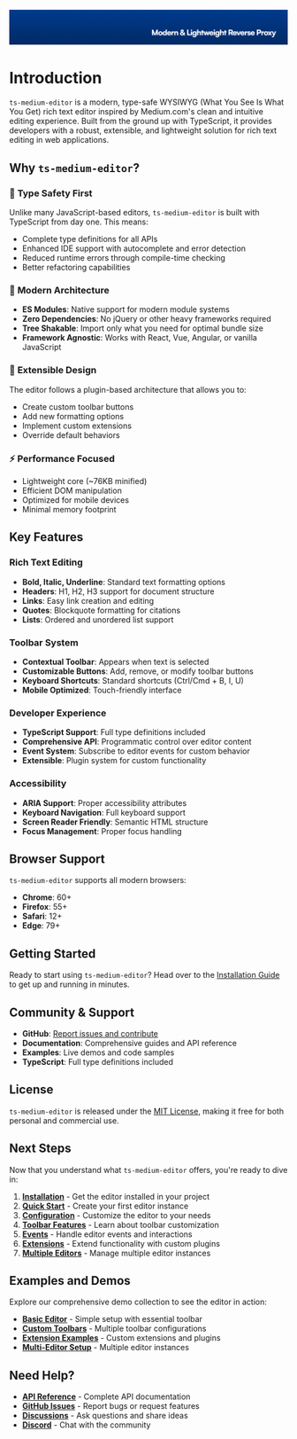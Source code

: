 <p align="center"><img src="https://github.com/stacksjs/rpx/blob/main/.github/art/cover.jpg?raw=true" alt="Social Card of this repo"></p>

# Introduction

`ts-medium-editor` is a modern, type-safe WYSIWYG (What You See Is What You Get) rich text editor inspired by Medium.com's clean and intuitive editing experience. Built from the ground up with TypeScript, it provides developers with a robust, extensible, and lightweight solution for rich text editing in web applications.

## Why `ts-medium-editor`?

### 🎯 **Type Safety First**
Unlike many JavaScript-based editors, `ts-medium-editor` is built with TypeScript from day one. This means:
- Complete type definitions for all APIs
- Enhanced IDE support with autocomplete and error detection
- Reduced runtime errors through compile-time checking
- Better refactoring capabilities

### 🚀 **Modern Architecture**
- **ES Modules**: Native support for modern module systems
- **Zero Dependencies**: No jQuery or other heavy frameworks required
- **Tree Shakable**: Import only what you need for optimal bundle size
- **Framework Agnostic**: Works with React, Vue, Angular, or vanilla JavaScript

### 🔧 **Extensible Design**
The editor follows a plugin-based architecture that allows you to:
- Create custom toolbar buttons
- Add new formatting options
- Implement custom extensions
- Override default behaviors

### ⚡ **Performance Focused**
- Lightweight core (~76KB minified)
- Efficient DOM manipulation
- Optimized for mobile devices
- Minimal memory footprint

## Key Features

### Rich Text Editing
- **Bold, Italic, Underline**: Standard text formatting options
- **Headers**: H1, H2, H3 support for document structure
- **Links**: Easy link creation and editing
- **Quotes**: Blockquote formatting for citations
- **Lists**: Ordered and unordered list support

### Toolbar System
- **Contextual Toolbar**: Appears when text is selected
- **Customizable Buttons**: Add, remove, or modify toolbar buttons
- **Keyboard Shortcuts**: Standard shortcuts (Ctrl/Cmd + B, I, U)
- **Mobile Optimized**: Touch-friendly interface

### Developer Experience
- **TypeScript Support**: Full type definitions included
- **Comprehensive API**: Programmatic control over editor content
- **Event System**: Subscribe to editor events for custom behavior
- **Extensible**: Plugin system for custom functionality

### Accessibility
- **ARIA Support**: Proper accessibility attributes
- **Keyboard Navigation**: Full keyboard support
- **Screen Reader Friendly**: Semantic HTML structure
- **Focus Management**: Proper focus handling

## Browser Support

`ts-medium-editor` supports all modern browsers:

- **Chrome**: 60+
- **Firefox**: 55+
- **Safari**: 12+
- **Edge**: 79+

## Getting Started

Ready to start using `ts-medium-editor`? Head over to the [Installation Guide](/install) to get up and running in minutes.

## Community & Support

- **GitHub**: [Report issues and contribute](https://github.com/stacksjs/ts-medium-editor)
- **Documentation**: Comprehensive guides and API reference
- **Examples**: Live demos and code samples
- **TypeScript**: Full type definitions included

## License

`ts-medium-editor` is released under the [MIT License](/license), making it free for both personal and commercial use.

## Next Steps

Now that you understand what `ts-medium-editor` offers, you're ready to dive in:

1. **[Installation](/install)** - Get the editor installed in your project
2. **[Quick Start](/usage)** - Create your first editor instance
3. **[Configuration](/config)** - Customize the editor to your needs
4. **[Toolbar Features](/features/toolbar)** - Learn about toolbar customization
5. **[Events](/features/events)** - Handle editor events and interactions
6. **[Extensions](/extensions)** - Extend functionality with custom plugins
7. **[Multiple Editors](/advanced/multiple-editors)** - Manage multiple editor instances

## Examples and Demos

Explore our comprehensive demo collection to see the editor in action:

- **[Basic Editor](https://github.com/stacksjs/ts-medium-editor/blob/main/demo/index.html)** - Simple setup with essential toolbar
- **[Custom Toolbars](https://github.com/stacksjs/ts-medium-editor/blob/main/demo/custom-toolbar.html)** - Multiple toolbar configurations
- **[Extension Examples](https://github.com/stacksjs/ts-medium-editor/blob/main/demo/extension-example.html)** - Custom extensions and plugins
- **[Multi-Editor Setup](https://github.com/stacksjs/ts-medium-editor/blob/main/demo/multi-editor.html)** - Multiple editor instances

## Need Help?

- **[API Reference](/api)** - Complete API documentation
- **[GitHub Issues](https://github.com/stacksjs/ts-medium-editor/issues)** - Report bugs or request features
- **[Discussions](https://github.com/stacksjs/stacks/discussions)** - Ask questions and share ideas
- **[Discord](https://discord.gg/stacksjs)** - Chat with the community
